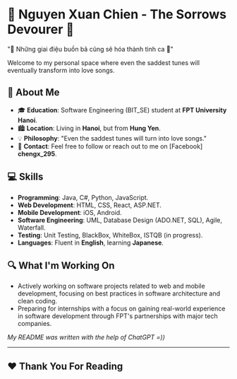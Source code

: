 # 🎵 Nguyen Xuan Chien - The Sorrows Devourer 🎵

"🎼 Những giai điệu buồn bã cũng sẽ hóa thành tình ca 🎼"

Welcome to my personal space where even the saddest tunes will eventually transform into love songs.

## 🌟 About Me

- 🎓 **Education**: Software Engineering (BIT_SE) student at **FPT University Hanoi**.
- 🏙️ **Location**: Living in **Hanoi**, but from **Hung Yen**.
- 💡 **Philosophy**: "Even the saddest tunes will turn into love songs."
- 📧 **Contact**: Feel free to follow or reach out to me on [Facebook] **chengx_295**.

## 💻 Skills

- **Programming**: Java, C#, Python, JavaScript.
- **Web Development**: HTML, CSS, React, ASP.NET.
- **Mobile Development**: iOS, Android.
- **Software Engineering**: UML, Database Design (ADO.NET, SQL), Agile, Waterfall.
- **Testing**: Unit Testing, BlackBox, WhiteBox, ISTQB (in progress).
- **Languages**: Fluent in **English**, learning **Japanese**.

## 🔍 What I'm Working On

- Actively working on software projects related to web and mobile development, focusing on best practices in software architecture and clean coding.
- Preparing for internships with a focus on gaining real-world experience in software development through FPT's partnerships with major tech companies.

*My README was written with the help of ChatGPT =))*

---

## ❤️ Thank You For Reading 

